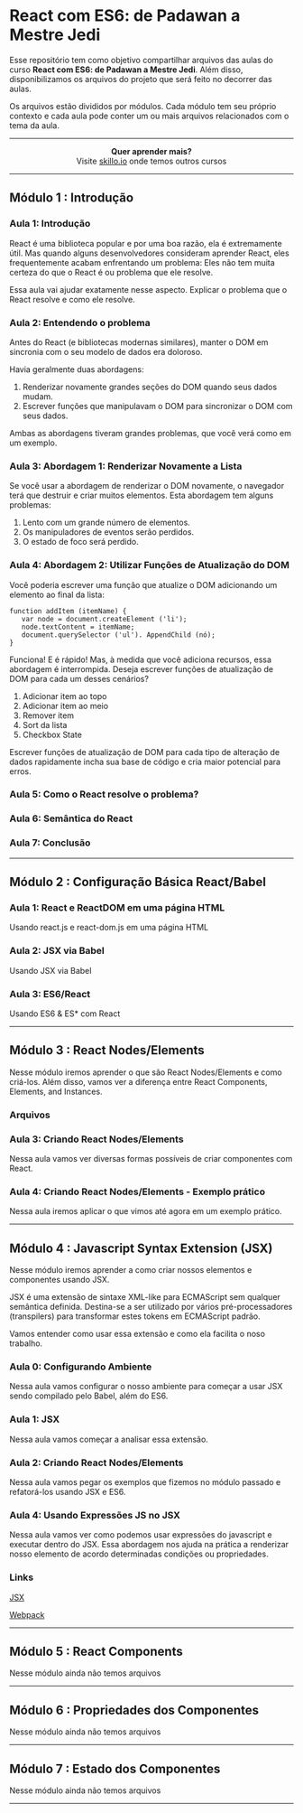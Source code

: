 # React com ES6: de Padawan a Mestre Jedi

Esse repositório tem como objetivo compartilhar arquivos das aulas do curso **React com ES6: de Padawan a Mestre Jedi**. Além disso, disponibilizamos os arquivos
do projeto que será feito no decorrer das aulas. 

Os arquivos estão divididos por módulos. Cada módulo tem seu próprio contexto e cada aula pode conter um ou mais arquivos 
relacionados com o tema da aula.

***

<p align="center"><b> Quer aprender mais?</b><br>Visite <a href="http://skillo.io">skillo.io</a> onde temos outros cursos</p>

***

## Módulo 1 : Introdução

### Aula 1: Introdução ###
React é uma biblioteca popular e por uma boa razão, ela é extremamente útil. Mas quando alguns desenvolvedores consideram aprender 
React, eles frequentemente acabam enfrentando um problema: Eles não tem muita certeza do que o React é ou problema que ele resolve. 

Essa aula vai ajudar exatamente nesse aspecto. Explicar o problema que o React resolve e como ele resolve. 

### Aula 2: Entendendo o problema ###
Antes do React (e bibliotecas modernas similares), manter o DOM em sincronia com o seu modelo de dados era doloroso.

Havia geralmente duas abordagens:

1. Renderizar novamente grandes seções do DOM quando seus dados mudam.
2. Escrever funções que manipulavam o DOM para sincronizar o DOM com seus dados.

Ambas as abordagens tiveram grandes problemas, que você verá como em um exemplo.

### Aula 3: Abordagem 1: Renderizar Novamente a Lista ###
Se você usar a abordagem de renderizar o DOM novamente, o navegador terá que destruir e criar muitos elementos.
Esta abordagem tem alguns problemas:

1. Lento com um grande número de elementos.
2. Os manipuladores de eventos serão perdidos.
3. O estado de foco será perdido.


### Aula 4: Abordagem 2: Utilizar Funções de Atualização do DOM ###
Você poderia escrever uma função que atualize o DOM adicionando um elemento ao final da lista:

```
function addItem (itemName) {
   var node = document.createElement ('li');
   node.textContent = itemName;
   document.querySelector ('ul'). AppendChild (nó);
}
```

Funciona! E é rápido! Mas, à medida que você adiciona recursos, essa abordagem é interrompida. 
Deseja escrever funções de atualização de DOM para cada um desses cenários?

1. Adicionar item ao topo
2. Adicionar item ao meio
3. Remover item
4. Sort da lista
5. Checkbox State

Escrever funções de atualização de DOM para cada tipo de alteração de dados rapidamente 
incha sua base de código e cria maior potencial para erros.

### Aula 5: Como o React resolve o problema? ###

### Aula 6: Semântica do React ###

### Aula 7: Conclusão ###

***

## Módulo 2 : Configuração Básica React/Babel

### Aula 1: React e ReactDOM em uma página HTML ###
Usando react.js e react-dom.js em uma página HTML

### Aula 2: JSX via Babel ###
Usando JSX via Babel

### Aula 3: ES6/React ###
 Usando ES6 & ES* com React

***

## Módulo 3 : React Nodes/Elements    

Nesse módulo iremos aprender o que são React Nodes/Elements e como criá-los. Além disso, vamos ver a diferença entre 
React Components, Elements, and Instances. 

### Arquivos ###

### Aula 3: Criando React Nodes/Elements ###
Nessa aula vamos ver diversas formas possíveis de criar componentes com React. 

### Aula 4: Criando React Nodes/Elements - Exemplo prático ###
Nessa aula iremos aplicar o que vimos até agora em um exemplo prático.   

***

## Módulo 4 : Javascript Syntax Extension (JSX)    

Nesse módulo iremos aprender a como criar nossos elementos e componentes usando JSX. 

JSX é uma extensão de sintaxe XML-like para ECMAScript sem qualquer semântica definida. Destina-se a ser utilizado por vários pré-processadores (transpilers)
para transformar estes tokens em ECMAScript padrão.

Vamos entender como usar essa extensão e como ela facilita o noso trabalho. 

### Aula 0: Configurando Ambiente ###
Nessa aula vamos configurar o nosso ambiente para começar a usar JSX sendo compilado pelo Babel, além do ES6. 

### Aula 1: JSX ###
Nessa aula vamos começar a analisar essa extensão.

### Aula 2: Criando React Nodes/Elements ###
Nessa aula vamos pegar os exemplos que fizemos no módulo passado e refatorá-los usando JSX e ES6.

### Aula 4: Usando Expressões JS no JSX ###
Nessa aula vamos ver como podemos usar expressões do javascript e executar dentro do JSX. Essa abordagem nos ajuda na prática a 
renderizar nosso elemento de acordo determinadas condições ou propriedades. 

### Links ###
[JSX](https://facebook.github.io/jsx/)

[Webpack](https://webpack.js.org/)

***

## Módulo 5 : React Components
  
Nesse módulo ainda não temos arquivos

***

## Módulo 6 : Propriedades dos Componentes    

Nesse módulo ainda não temos arquivos

***

## Módulo 7 : Estado dos Componentes
    
Nesse módulo ainda não temos arquivos

***


